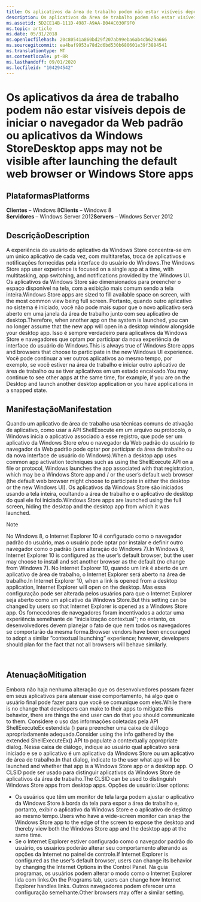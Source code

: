 ```yaml
---
title: Os aplicativos da área de trabalho podem não estar visíveis depois de iniciar o navegador da Web padrão ou aplicativos da Windows Store
description: Os aplicativos da área de trabalho podem não estar visíveis depois de iniciar o navegador da Web padrão ou aplicativos da Windows Store
ms.assetid: 5D2CE14B-111D-4987-A9AA-B04AC030F9F0
ms.topic: article
ms.date: 05/31/2018
ms.openlocfilehash: 20c80541a860bd29f207ab99eba6ab4cb629a666
ms.sourcegitcommit: ea4baf9953a78d2d6bd530b680601e39f3884541
ms.translationtype: MT
ms.contentlocale: pt-BR
ms.lasthandoff: 09/01/2020
ms.locfileid: "104294542"
---
```

# <a name="desktop-apps-may-not-be-visible-after-launching-the-default-web-browser-or-windows-store-apps"></a><span data-ttu-id="e043c-103">Os aplicativos da área de trabalho podem não estar visíveis depois de iniciar o navegador da Web padrão ou aplicativos da Windows Store</span><span class="sxs-lookup"><span data-stu-id="e043c-103">Desktop apps may not be visible after launching the default web browser or Windows Store apps</span></span>

## <a name="platforms"></a><span data-ttu-id="e043c-104">Plataformas</span><span class="sxs-lookup"><span data-stu-id="e043c-104">Platforms</span></span>

<span data-ttu-id="e043c-105">**Clientes** – Windows 8</span><span class="sxs-lookup"><span data-stu-id="e043c-105">**Clients** – Windows 8</span></span>  
<span data-ttu-id="e043c-106">**Servidores** – Windows Server 2012</span><span class="sxs-lookup"><span data-stu-id="e043c-106">**Servers** – Windows Server 2012</span></span>  


## <a name="description"></a><span data-ttu-id="e043c-107">Descrição</span><span class="sxs-lookup"><span data-stu-id="e043c-107">Description</span></span>

<span data-ttu-id="e043c-108">A experiência do usuário do aplicativo da Windows Store concentra-se em um único aplicativo de cada vez, com multitarefas, troca de aplicativos e notificações fornecidas pela interface do usuário do Windows.</span><span class="sxs-lookup"><span data-stu-id="e043c-108">The Windows Store app user experience is focused on a single app at a time, with multitasking, app switching, and notifications provided by the Windows UI.</span></span> <span data-ttu-id="e043c-109">Os aplicativos da Windows Store são dimensionados para preencher o espaço disponível na tela, com a exibição mais comum sendo a tela inteira.</span><span class="sxs-lookup"><span data-stu-id="e043c-109">Windows Store apps are sized to fill available space on screen, with the most common view being full screen.</span></span> <span data-ttu-id="e043c-110">Portanto, quando outro aplicativo no sistema é iniciado, você não pode mais supor que o novo aplicativo será aberto em uma janela da área de trabalho junto com seu aplicativo de desktop.</span><span class="sxs-lookup"><span data-stu-id="e043c-110">Therefore, when another app on the system is launched, you can no longer assume that the new app will open in a desktop window alongside your desktop app.</span></span> <span data-ttu-id="e043c-111">Isso é sempre verdadeiro para aplicativos da Windows Store e navegadores que optam por participar da nova experiência de interface do usuário do Windows.</span><span class="sxs-lookup"><span data-stu-id="e043c-111">This is always true of Windows Store apps and browsers that choose to participate in the new Windows UI experience.</span></span> <span data-ttu-id="e043c-112">Você pode continuar a ver outros aplicativos ao mesmo tempo, por exemplo, se você estiver na área de trabalho e iniciar outro aplicativo de área de trabalho ou se tiver aplicativos em um estado encaixado.</span><span class="sxs-lookup"><span data-stu-id="e043c-112">You may continue to see other apps at the same time, for example, if you are on the Desktop and launch another desktop application or you have applications in a snapped state.</span></span>

## <a name="manifestation"></a><span data-ttu-id="e043c-113">Manifestação</span><span class="sxs-lookup"><span data-stu-id="e043c-113">Manifestation</span></span>

<span data-ttu-id="e043c-114">Quando um aplicativo de área de trabalho usa técnicas comuns de ativação de aplicativo, como usar a API ShellExecute em um arquivo ou protocolo, o Windows inicia o aplicativo associado a esse registro, que pode ser um aplicativo da Windows Store e/ou o navegador da Web padrão do usuário (o navegador da Web padrão pode optar por participar da área de trabalho ou da nova interface de usuário do Windows).</span><span class="sxs-lookup"><span data-stu-id="e043c-114">When a desktop app uses common app activation techniques such as using the ShellExecute API on a file or protocol, Windows launches the app associated with that registration, which may be a Windows Store app and / or the user’s default web browser (the default web browser might choose to participate in either the desktop or the new Windows UI).</span></span> <span data-ttu-id="e043c-115">Os aplicativos da Windows Store são iniciados usando a tela inteira, ocultando a área de trabalho e o aplicativo de desktop do qual ele foi iniciado.</span><span class="sxs-lookup"><span data-stu-id="e043c-115">Windows Store apps are launched using the full screen, hiding the desktop and the desktop app from which it was launched.</span></span>

> [!Note]  
> <span data-ttu-id="e043c-116">No Windows 8, o Internet Explorer 10 é configurado como o navegador padrão do usuário, mas o usuário pode optar por instalar e definir outro navegador como o padrão (sem alteração do Windows 7).</span><span class="sxs-lookup"><span data-stu-id="e043c-116">In Windows 8, Internet Explorer 10 is configured as the user’s default browser, but the user may choose to install and set another browser as the default (no change from Windows 7).</span></span> <span data-ttu-id="e043c-117">No Internet Explorer 10, quando um link é aberto de um aplicativo de área de trabalho, o Internet Explorer será aberto na área de trabalho.</span><span class="sxs-lookup"><span data-stu-id="e043c-117">In Internet Explorer 10, when a link is opened from a desktop application, Internet Explorer will open on the desktop.</span></span> <span data-ttu-id="e043c-118">Mas essa configuração pode ser alterada pelos usuários para que o Internet Explorer seja aberto como um aplicativo da Windows Store.</span><span class="sxs-lookup"><span data-stu-id="e043c-118">But this setting can be changed by users so that Internet Explorer is opened as a Windows Store app.</span></span> <span data-ttu-id="e043c-119">Os fornecedores de navegadores foram incentivados a adotar uma experiência semelhante de "inicialização contextual"; no entanto, os desenvolvedores devem planejar o fato de que nem todos os navegadores se comportarão da mesma forma.</span><span class="sxs-lookup"><span data-stu-id="e043c-119">Browser vendors have been encouraged to adopt a similar ”contextual launching” experience; however, developers should plan for the fact that not all browsers will behave similarly.</span></span>

 

## <a name="mitigation"></a><span data-ttu-id="e043c-120">Atenuação</span><span class="sxs-lookup"><span data-stu-id="e043c-120">Mitigation</span></span>

<span data-ttu-id="e043c-121">Embora não haja nenhuma alteração que os desenvolvedores possam fazer em seus aplicativos para atenuar esse comportamento, há algo que o usuário final pode fazer para que você se comunique com eles.</span><span class="sxs-lookup"><span data-stu-id="e043c-121">While there is no change that developers can make to their apps to mitigate this behavior, there are things the end user can do that you should communicate to them.</span></span> <span data-ttu-id="e043c-122">Considere o uso das informações coletadas pela API ShellExecuteEx estendida () para preencher uma caixa de diálogo apropriadamente adequada.</span><span class="sxs-lookup"><span data-stu-id="e043c-122">Consider using the info gathered by the extended ShellExecuteEx() API to populate a contextually appropriate dialog.</span></span> <span data-ttu-id="e043c-123">Nessa caixa de diálogo, indique ao usuário qual aplicativo será iniciado e se o aplicativo é um aplicativo da Windows Store ou um aplicativo de área de trabalho.</span><span class="sxs-lookup"><span data-stu-id="e043c-123">In that dialog, indicate to the user what app will be launched and whether that app is a Windows Store app or a desktop app.</span></span> <span data-ttu-id="e043c-124">O CLSID pode ser usado para distinguir aplicativos da Windows Store de aplicativos da área de trabalho.</span><span class="sxs-lookup"><span data-stu-id="e043c-124">The CLSID can be used to distinguish Windows Store apps from desktop apps.</span></span> <span data-ttu-id="e043c-125">Opções de usuário:</span><span class="sxs-lookup"><span data-stu-id="e043c-125">User options:</span></span>

-   <span data-ttu-id="e043c-126">Os usuários que têm um monitor de tela larga podem ajustar o aplicativo da Windows Store à borda da tela para expor a área de trabalho e, portanto, exibir o aplicativo da Windows Store e o aplicativo de desktop ao mesmo tempo.</span><span class="sxs-lookup"><span data-stu-id="e043c-126">Users who have a wide-screen monitor can snap the Windows Store app to the edge of the screen to expose the desktop and thereby view both the Windows Store app and the desktop app at the same time.</span></span>
-   <span data-ttu-id="e043c-127">Se o Internet Explorer estiver configurado como o navegador padrão do usuário, os usuários poderão alterar seu comportamento alterando as opções da Internet no painel de controle.</span><span class="sxs-lookup"><span data-stu-id="e043c-127">If Internet Explorer is configured as the user’s default browser, users can change its behavior by changing the Internet Options in the Control Panel.</span></span> <span data-ttu-id="e043c-128">Na guia programas, os usuários podem alterar o modo como o Internet Explorer lida com links.</span><span class="sxs-lookup"><span data-stu-id="e043c-128">On the Programs tab, users can change how Internet Explorer handles links.</span></span> <span data-ttu-id="e043c-129">Outros navegadores podem oferecer uma configuração semelhante.</span><span class="sxs-lookup"><span data-stu-id="e043c-129">Other browsers may offer a similar setting.</span></span>

 

 




